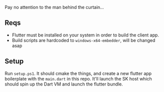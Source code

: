 Pay no attention to the man behind the curtain...

## Reqs

- Flutter must be installed on your system in order to build the client app.
- Build scripts are hardcoded to `windows-x64-embedder`, will be changed asap

## Setup

Run `setup.ps1`. It should cmake the things, and create a new flutter app boilerplate with the `main.dart` in this repo. It'll launch the SK host which should spin up the Dart VM and launch the flutter bundle.
